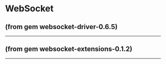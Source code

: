 # WebSocket

(from gem websocket-driver-0.6.5)
---

















---
(from gem websocket-extensions-0.1.2)
---

---
